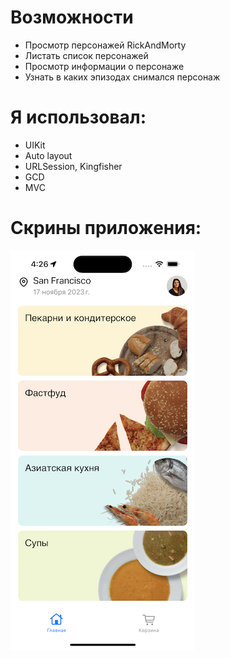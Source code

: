 # Возможности 
- Просмотр персонажей RickAndMorty
- Листать список персонажей
- Просмотр информации о персонаже
- Узнать в каких эпизодах снимался персонаж

# Я использовал: 
- UIKit
- Auto layout
- URLSession, Kingfisher
- GCD
- MVC

# Скрины приложения: 

![HomeVC](https://github.com/MatveiSW/FoodOrder/blob/s/HomeVC.png) 
